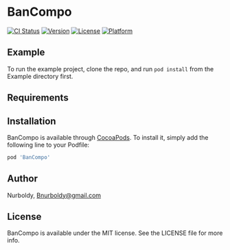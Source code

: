 # BanCompo

[![CI Status](https://img.shields.io/travis/Nurboldy/BanCompo.svg?style=flat)](https://travis-ci.org/Nurboldy/BanCompo)
[![Version](https://img.shields.io/cocoapods/v/BanCompo.svg?style=flat)](https://cocoapods.org/pods/BanCompo)
[![License](https://img.shields.io/cocoapods/l/BanCompo.svg?style=flat)](https://cocoapods.org/pods/BanCompo)
[![Platform](https://img.shields.io/cocoapods/p/BanCompo.svg?style=flat)](https://cocoapods.org/pods/BanCompo)

## Example

To run the example project, clone the repo, and run `pod install` from the Example directory first.

## Requirements

## Installation

BanCompo is available through [CocoaPods](https://cocoapods.org). To install
it, simply add the following line to your Podfile:

```ruby
pod 'BanCompo'
```

## Author

Nurboldy, Bnurboldy@gmail.com

## License

BanCompo is available under the MIT license. See the LICENSE file for more info.
